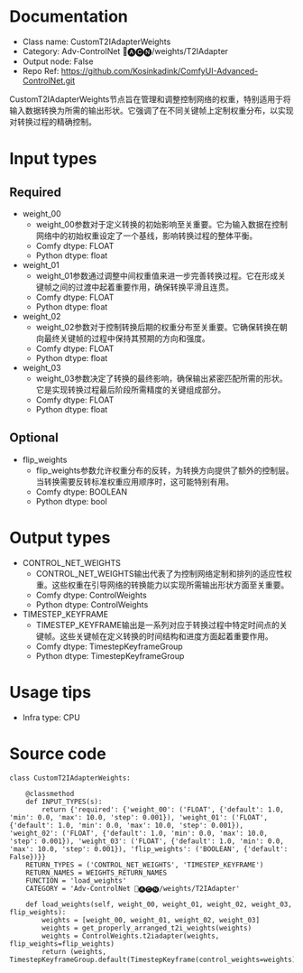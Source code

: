 # Documentation
- Class name: CustomT2IAdapterWeights
- Category: Adv-ControlNet 🛂🅐🅒🅝/weights/T2IAdapter
- Output node: False
- Repo Ref: https://github.com/Kosinkadink/ComfyUI-Advanced-ControlNet.git

CustomT2IAdapterWeights节点旨在管理和调整控制网络的权重，特别适用于将输入数据转换为所需的输出形状。它强调了在不同关键帧上定制权重分布，以实现对转换过程的精确控制。

# Input types
## Required
- weight_00
    - weight_00参数对于定义转换的初始影响至关重要。它为输入数据在控制网络中的初始权重设定了一个基线，影响转换过程的整体平衡。
    - Comfy dtype: FLOAT
    - Python dtype: float
- weight_01
    - weight_01参数通过调整中间权重值来进一步完善转换过程。它在形成关键帧之间的过渡中起着重要作用，确保转换平滑且连贯。
    - Comfy dtype: FLOAT
    - Python dtype: float
- weight_02
    - weight_02参数对于控制转换后期的权重分布至关重要。它确保转换在朝向最终关键帧的过程中保持其预期的方向和强度。
    - Comfy dtype: FLOAT
    - Python dtype: float
- weight_03
    - weight_03参数决定了转换的最终影响，确保输出紧密匹配所需的形状。它是实现转换过程最后阶段所需精度的关键组成部分。
    - Comfy dtype: FLOAT
    - Python dtype: float
## Optional
- flip_weights
    - flip_weights参数允许权重分布的反转，为转换方向提供了额外的控制层。当转换需要反转标准权重应用顺序时，这可能特别有用。
    - Comfy dtype: BOOLEAN
    - Python dtype: bool

# Output types
- CONTROL_NET_WEIGHTS
    - CONTROL_NET_WEIGHTS输出代表了为控制网络定制和排列的适应性权重。这些权重在引导网络的转换能力以实现所需输出形状方面至关重要。
    - Comfy dtype: ControlWeights
    - Python dtype: ControlWeights
- TIMESTEP_KEYFRAME
    - TIMESTEP_KEYFRAME输出是一系列对应于转换过程中特定时间点的关键帧。这些关键帧在定义转换的时间结构和进度方面起着重要作用。
    - Comfy dtype: TimestepKeyframeGroup
    - Python dtype: TimestepKeyframeGroup

# Usage tips
- Infra type: CPU

# Source code
```
class CustomT2IAdapterWeights:

    @classmethod
    def INPUT_TYPES(s):
        return {'required': {'weight_00': ('FLOAT', {'default': 1.0, 'min': 0.0, 'max': 10.0, 'step': 0.001}), 'weight_01': ('FLOAT', {'default': 1.0, 'min': 0.0, 'max': 10.0, 'step': 0.001}), 'weight_02': ('FLOAT', {'default': 1.0, 'min': 0.0, 'max': 10.0, 'step': 0.001}), 'weight_03': ('FLOAT', {'default': 1.0, 'min': 0.0, 'max': 10.0, 'step': 0.001}), 'flip_weights': ('BOOLEAN', {'default': False})}}
    RETURN_TYPES = ('CONTROL_NET_WEIGHTS', 'TIMESTEP_KEYFRAME')
    RETURN_NAMES = WEIGHTS_RETURN_NAMES
    FUNCTION = 'load_weights'
    CATEGORY = 'Adv-ControlNet 🛂🅐🅒🅝/weights/T2IAdapter'

    def load_weights(self, weight_00, weight_01, weight_02, weight_03, flip_weights):
        weights = [weight_00, weight_01, weight_02, weight_03]
        weights = get_properly_arranged_t2i_weights(weights)
        weights = ControlWeights.t2iadapter(weights, flip_weights=flip_weights)
        return (weights, TimestepKeyframeGroup.default(TimestepKeyframe(control_weights=weights)))
```
